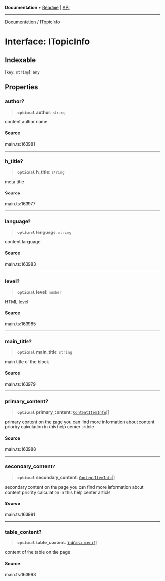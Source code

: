**Documentation** • [Readme](../README.md) \| [API](../globals.md)

***

[Documentation](../README.md) / ITopicInfo

# Interface: ITopicInfo

## Indexable

 \[`key`: `string`\]: `any`

## Properties

### author?

> **`optional`** **author**: `string`

content author name

#### Source

main.ts:163981

***

### h\_title?

> **`optional`** **h\_title**: `string`

meta title

#### Source

main.ts:163977

***

### language?

> **`optional`** **language**: `string`

content language

#### Source

main.ts:163983

***

### level?

> **`optional`** **level**: `number`

HTML level

#### Source

main.ts:163985

***

### main\_title?

> **`optional`** **main\_title**: `string`

main title of the block

#### Source

main.ts:163979

***

### primary\_content?

> **`optional`** **primary\_content**: [`ContentItemInfo`](../classes/ContentItemInfo.md)[]

primary content on the page
you can find more information about content priority calculation in this help center article

#### Source

main.ts:163988

***

### secondary\_content?

> **`optional`** **secondary\_content**: [`ContentItemInfo`](../classes/ContentItemInfo.md)[]

secondary content on the page
you can find more information about content priority calculation in this help center article

#### Source

main.ts:163991

***

### table\_content?

> **`optional`** **table\_content**: [`TableContent`](../classes/TableContent.md)[]

content of the table on the page

#### Source

main.ts:163993

